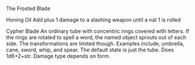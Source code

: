 The Frosted Blade

Honing Oil
	Add plus 1 damage to a slashing weapon until a nat 1 is rolled

Cypher Blade
	An ordinary tube with concentric rings covered with letters. If the rings are rotated to spell a word, the named object sprouts out of each side. The transformations are limited though. Examples include, umbrella, cane, sword, whip, and spear. The default state is just the tube. Does 1d6+2+str. Damage type depends on form.